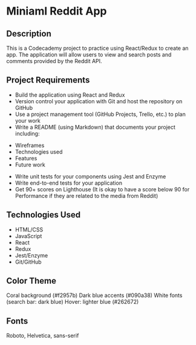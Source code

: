 # Miniaml Reddit App

## Description

This is a Codecademy project to practice using React/Redux to create an app. The application will allow users to view and search posts and comments provided by the Reddit API.

## Project Requirements
*	Build the application using React and Redux
*	Version control your application with Git and host the repository on GitHub
*	Use a project management tool (GitHub Projects, Trello, etc.) to plan your work
*	Write a README (using Markdown) that documents your project including:
   +	Wireframes
   +	Technologies used
   +	Features
   +	Future work
*	Write unit tests for your components using Jest and Enzyme
*	Write end-to-end tests for your application
*	Get 90+ scores on Lighthouse (It is okay to have a score below 90 for Performance if they are related to the media from Reddit)

## Technologies Used
*	HTML/CSS
*	JavaScript
*	React
*	Redux
*	Jest/Enzyme
* Git/GitHub

## Color Theme
Coral background (#f2957b) 
Dark blue accents (#090a38) 
White fonts (search bar: dark blue)
Hover: lighter blue (#262672)

## Fonts
Roboto, Helvetica, sans-serif